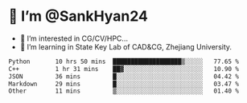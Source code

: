 # 👋 I’m @SankHyan24

- 👀 I’m interested in CG/CV/HPC...
- 🌱 I’m learning in State Key Lab of CAD&CG, Zhejiang University.

<!---
SankHyan24/SankHyan24 is a ✨ special ✨ repository because its `README.md` (this file) appears on your GitHub profile.
You can click the Preview link to take a look at your changes.
--->
<!--START_SECTION:waka-->

```txt
Python       10 hrs 50 mins  ███████████████████▒░░░░░   77.65 %
C++          1 hr 31 mins    ██▓░░░░░░░░░░░░░░░░░░░░░░   10.90 %
JSON         36 mins         █░░░░░░░░░░░░░░░░░░░░░░░░   04.42 %
Markdown     29 mins         █░░░░░░░░░░░░░░░░░░░░░░░░   03.47 %
Other        11 mins         ▒░░░░░░░░░░░░░░░░░░░░░░░░   01.40 %
```

<!--END_SECTION:waka-->
